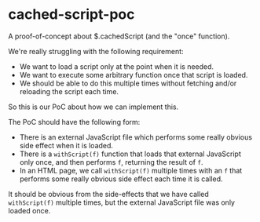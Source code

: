 # cached-script-poc
A proof-of-concept about $.cachedScript (and the "once" function).

We're really struggling with the following requirement:
  * We want to load a script only at the point when it is needed.
  * We want to execute some arbitrary function once that script is loaded.
  * We should be able to do this multiple times without fetching and/or reloading the script each time.
  
So this is our PoC about how we can implement this.

The PoC should have the following form:

  * There is an external JavaScript file which performs some really obvious side effect when it is loaded.
  * There is a `withScript(f)` function that loads that external JavaScript only once, and then performs `f`, returning the result of `f`.
  * In an HTML page, we call `withScript(f)` multiple times with an `f` that performs some really obvious side effect each time it is called.
  
It should be obvious from the side-effects that we have called `withScript(f)` multiple times, but the external JavaScript file was only loaded once.
